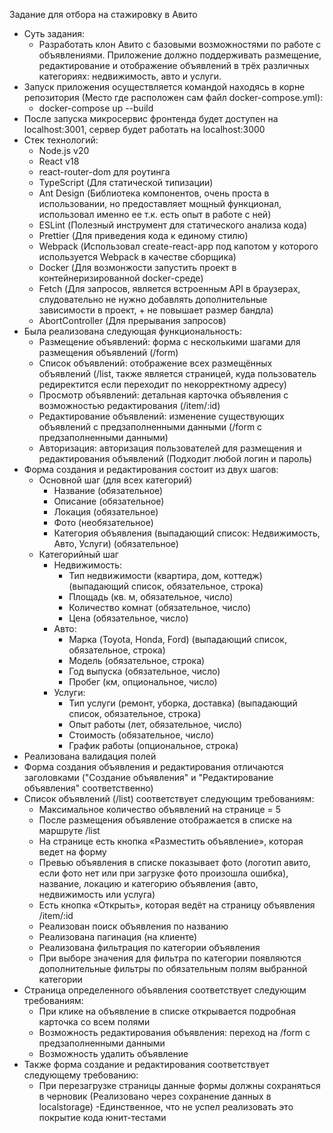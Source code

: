 Задание для отбора на стажировку в Авито
- Суть задания:	
   - Разработать клон Авито с базовыми возможностями по работе с объявлениями. Приложение должно поддерживать размещение, редактирование и отображение объявлений в трёх различных категориях: недвижимость, авто и услуги.
- Запуск приложения осуществляется командой находясь в корне репозитория (Место где расположен сам файл docker-compose.yml):
  - docker-compose up --build
- После запуска микросервис фронтенда будет доступен на localhost:3001, сервер будет работать на localhost:3000
- Стек технологий:
  - Node.js v20
  - React v18
  - react-router-dom для роутинга
  - TypeScript (Для статической типизации)
  - Ant Design (Библиотека компонентов, очень проста в использовании, но предоставляет мощный функционал, использовал именно ее т.к. есть опыт в работе с ней)
  - ESLint (Полезный инструмент для статического анализа кода)
  - Prettier (Для приведения кода к единому стилю)
  - Webpack (Использовал create-react-app под капотом у которого используется Webpack в качестве сборщика)
  - Docker (Для возмонжости запустить проект в контейнеризированной docker-среде)
  - Fetch (Для запросов, является встроенным API в браузерах, слудовательно не нужно добавлять дополнительные зависимости в проект, + не повышает размер бандла)
  - AbortController (Для прерывания запросов)
- Была реализована следующая функциональность:
  - Размещение объявлений: форма с несколькими шагами для размещения объявлений (/form)
  - Список объявлений: отображение всех размещённых объявлений (/list, также является страницей, куда пользователь редиректится если переходит по некорректному адресу)
  - Просмотр объявлений: детальная карточка объявления с возможностью редактирования (/item/:id)
  - Редактирование объявлений: изменение существующих объявлений с предзаполненными данными (/form с предзаполненными данными)
  - Авторизация: авторизация пользователей для размещения и редактирования объявлений (Подходит любой логин и пароль)
- Форма создания и редактирования состоит из двух шагов:
  - Основной шаг (для всех категорий)
	- Название (обязательное)
    - Описание (обязательное)
  	- Локация (обязательное)
  	- Фото (необязательное)
  	- Категория объявления (выпадающий список: Недвижимость, Авто, Услуги) (обязательное)
  - Категорийный шаг
    - Недвижимость:  
      - Тип недвижимости (квартира, дом, коттедж) (выпадающий список, обязательное, строка)
      - Площадь (кв. м, обязательное, число)
      - Количество комнат (обязательное, число)
      - Цена (обязательное, число)
    - Авто:
      - Марка (Toyota, Honda, Ford) (выпадающий список, обязательное, строка)
      - Модель (обязательное, строка)
      - Год выпуска (обязательное, число)
      - Пробег (км, опциональное, число)
    - Услуги: 
      - Тип услуги (ремонт, уборка, доставка) (выпадающий список, обязательное, строка)
      - Опыт работы (лет, обязательное, число)
      - Стоимость (обязательное, число)
      - График работы (опциональное, строка)
- Реализована валидация полей
- Форма создания объявления и редактирования отличаются заголовками ("Создание объявления" и "Редактирование объявления" соответственно)
- Список объявлений (/list) соответствует следующим требованиям:
  - Максимальное количество объявлений на странице = 5
  - После размещения объявление отображается в списке на маршруте /list
  - На странице есть кнопка «Разместить объявление», которая ведет на форму
  - Превью объявления в списке показывает фото (логотип авито, если фото нет или при загрузке фото произошла ошибка), название, локацию и категорию объявления (авто, недвижимость или услуга)
  - Есть кнопка «Открыть», которая ведёт на страницу объявления /item/:id
  - Реализован поиск объявления по названию
  - Реализована пагинация (на клиенте)
  - Реализована фильтрация по категории объявления
  - При выборе значения для фильтра по категории появляются дополнительные фильтры по обязательным полям выбранной категории
- Страница определенного объявления соответствует следующим требованиям:
  - При клике на объявление в списке открывается подробная карточка со всем полями
  - Возможность редактирования объявления: переход на /form с предзаполненными данными
  - Возможность удалить объявление
- Также форма создание и редактирования соответствует следующему требованию:
  - При перезагрузке страницы данные формы должны сохраняться в черновик (Реализовано через сохранение данных в localstorage)
-Единственное, что не успел реализовать это покрытие кода юнит-тестами
